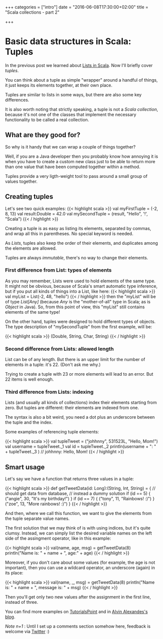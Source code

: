+++
categories = ["intro"]
date = "2016-06-08T17:30:00+02:00"
title = "Scala collections - part 2"

+++

# Basic data structures in Scala: Tuples

In the previous post we learned about <a href='{{< relref "post/lists.md" >}}'>Lists in Scala</a>. Now I'll briefly cover _tuples_.

You can think about a tuple as simple "wrapper" around a handful of things,
it just keeps its elements together, at their own place.

<!--more-->

Tuples are similar to lists in some ways, but there are also some key differences.

It is also worth noting that strictly speaking, a tuple is not a _Scala collection_, because
it's not one of the classes that implement the necessary functionality to be called a real collection.

## What are they good for?

So why is it handy that we can wrap a couple of things together? 

Well, if you are a Java developer then you probably know how annoying
it is when you have to create a custom new class just to be able to
return more than one value that have been computed together within a method.

Tuples provide a very ligth-weight tool to pass around a small group
of values together.

## Creating tuples

Let's see two quick examples: 
{{< highlight scala >}}
val myFirstTuple = (-2, 8, 13)
val result:Double = 42.0
val mySecondTuple = (result, "Hello", '!', "Scala")
{{< / highlight >}}

Creating a tuple is as easy as listing its elements, separated by commas, 
and wrap all this in parentheses.
No special keyword is needed.

As _Lists_, tuples also keep the order of their elements, and duplicates among the elements are allowed.

Tuples are always _immutable_, there's no way to change their elements.

### First difference from List: types of elements

As you may remember, Lists were used to hold elements of the same type. It might not be obvious,
because of Scala's smart automatic type inference, but if you put all kinds of things into a List, like here: 
{{< highlight scala >}}
val myList = List(-2, 48, "hello")
{{< / highlight >}}
then the "myList" will be of type _List[Any]_ (because _Any_ is the "mother-of-all" type in Scala; as is _Object_ in Java).
So, from this point of view, this "myList" still contains elements of the same type!

On the other hand, tuples were designed to hold different types of objects.
The type description of "mySecondTuple" from the first example, will be:

{{< highlight scala >}}
(Double, String, Char, String)
{{< / highlight >}}

### Second difference from Lists: allowed length

List can be of any length. But there is an upper limit for the number of elements in a tuple: it's 22. (Don't ask me why.)

Trying to create a tuple with 23 or more elements will lead to an error. But 22 items is well enough.

### Third difference from Lists: indexing

Lists (and usually all kinds of collections) index their elements starting from zero. 
But tuples are different: their elements are indexed from one. 

The syntax is also a bit weird, you need a dot plus an underscore between the tuple and the index.

Some examples of referencing tuple elements:

{{< highlight scala >}}
val tupleTweet = ("johhnny", 531523L, "Hello, Mom!")
val username = tupleTweet._1
val id = tupleTweet._2
println(username + ": " + tupleTweet._3 )
// johhnny: Hello, Mom!
{{< / highlight >}}

## Smart usage

Let's say we have a function that returns three values in a tuple: 

{{< highlight scala >}}
def getTweetData(id: Long):(String, Int, String) = {
  // should get data from database,
  // instead a dummy solution
  if (id == 5) {
    ("angie", 30, "It's my birthday!")
  }
  if (id == 7) {
    ("tony", 11, "Rainbows! :)")
  }
  ("zoe", 13, "More rainbows! :)")
}
{{< / highlight >}}

And then, where we call this function, we want to give the elements from the tuple separate value names.

The first solution that we may think of is with using indices, but it's quite clumsy. Instead,
we can simply list the desired variable names on the left side of the assingment operator, like in this example: 

{{< highlight scala >}}
val(name, age, msg) = getTweetData(8)
println("Name is: " + name + ", age:" + age)
{{< / highlight >}}

Moreover, if you don't care about some values (for example, the age is not important), then you can use 
a wildcard operator, an underscore (again) in its place:

{{< highlight scala >}}
val(name, _, msg) = getTweetData(8)
println("Name is: " + name + ", message is: " + msg)
{{< / highlight >}}

Then you'll get only two new values after the assignment in the first line, instead of three.


You can find more examples on [TutorialsPoint](http://www.tutorialspoint.com/scala/scala_tuples.htm) 
and in [Alvin Alexandes's blog](http://alvinalexander.com/scala/scala-tuple-examples-syntax).

_Note n+1_ : Until I set up a comments section somehow here, feedback is welcome via [Twitter](https://twitter.com/adorster) :)




